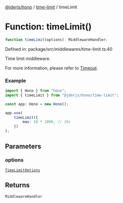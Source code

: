 [@jderjs/hono](../../README.md) / [time-limit](../README.md) / timeLimit

# Function: timeLimit()

```ts
function timeLimit(options): MiddlewareHandler;
```

Defined in: package/src/middlewares/time-limit.ts:40

Time limit middleware.

For more information, please refer to
[Timeout](https://hono.dev/docs/middleware/builtin/timeout).

### Example

```ts
import { Hono } from "hono";
import { timeLimit } from "@jderjs/hono/time-limit";

const app: Hono = new Hono();

app.use(
    timeLimit({
        max: 10 * 1000, // 10s
    })
);
```

## Parameters

### options

[`TimeLimitOptions`](../type-aliases/TimeLimitOptions.md)

## Returns

`MiddlewareHandler`
